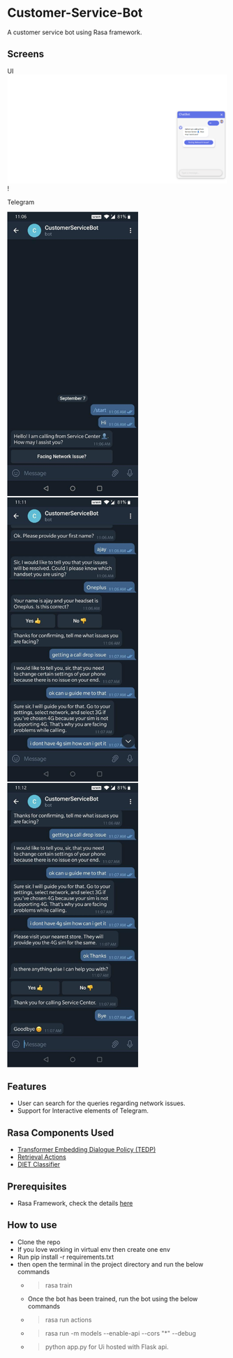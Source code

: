 # Customer-Service-Bot
A customer service bot using Rasa framework.

## Screens
UI
![ScreenShot](./chatbot_1.png) !

Telegram
<p float="left">
  <img src="./chatbot_telegram1.jpg" width="300" />
  <img src="./chatbot_telegram2.jpg" width="300" /> 
  <img src="./chatbot_telegram3.jpg" width="300" />
</p>


## Features
- User can search for the queries regarding network issues.
- Support for Interactive elements of Telegram.

## Rasa Components Used
- [Transformer Embedding Dialogue Policy (TEDP)](https://rasa.com/docs/rasa/core/policies/#ted-policy)
- [Retrieval Actions](https://rasa.com/docs/rasa/core/retrieval-actions/#retrieval-actions)
- [DIET Classifier](https://rasa.com/docs/rasa/nlu/components/#dietclassifier)

## Prerequisites
- Rasa Framework, check the details [here](https://rasa.com/docs/rasa/user-guide/installation/)

## How to use
- Clone the repo
- If you love working in virtual env then create one env
- Run pip install -r requirements.txt
- then open the terminal in the project directory and run the below commands
  - > rasa train
  - Once the bot has been trained, run the bot using the below commands
  - > rasa run actions
  - > rasa run -m models --enable-api --cors "*" --debug
  - > python app.py for Ui hosted with Flask api.
